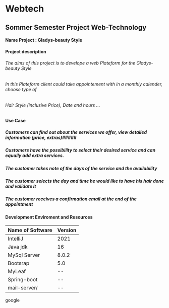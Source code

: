 # Webtech
## Sommer Semester Project Web-Technology 
#### Name Project : Gladys-beauty Style   

#### Project description 

###### The aims of this project is to develope a web Plateform for the Gladys-beauty Style #####

###### In this Plateform client could take appointement with in a monthly calender, choose type of #####

###### Hair Style (inclusive Price), Date and hours ... #####

####  Use Case ####



##### Customers can find out about the services we offer, view detailed information (price, extras)#####

##### Customers have the possibility to select their desired service and can equally add extra services. #####

##### The customer takes note of the days of the service and the availability #####

##### The customer selects the day and time he would like to have his hair done and validate it #####

##### The customer receives a confirmation email at the end of the appointment #####


####  Development Enviroment and Resources

Name of Software  | Version 
----------------  | -------------
IntelliJ          | 2021
Java jdk          | 16
MySql Server      | 8.0.2
Bootsrap          | 5.0
MyLeaf            | --
Spring-boot       | --
mail-server/      | --
google



